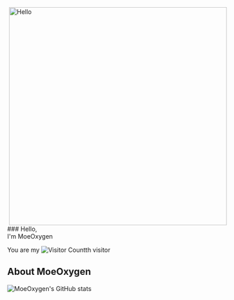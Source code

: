 <img align="right" alt="Hello" src="https://rishavanand.github.io/static/images/greetings.gif" width="500"/>
### Hello, <br> I'm MoeOxygen

You are my ![Visitor Count](https://profile-counter.glitch.me/MoeOxygen/count.svg)th visitor

## About MoeOxygen

![MoeOxygen's GitHub stats](https://github-readme-stats.vercel.app/api?username=MoeOxygen&show_icons=true)

